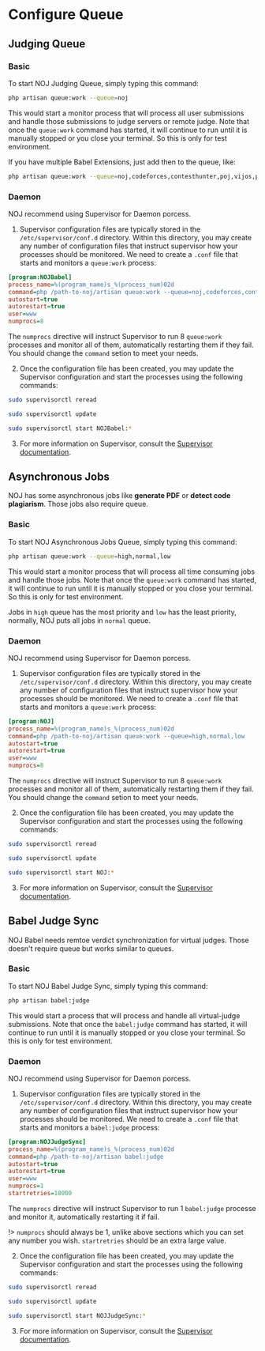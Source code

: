 # Configure Queue

## Judging Queue

### Basic

To start NOJ Judging Queue, simply typing this command:
```bash
php artisan queue:work --queue=noj
```
This would start a monitor process that will process all user submissions and handle those submissions to judge servers or remote judge. Note that once the `queue:work` command has started, it will continue to run until it is manually stopped or you close your terminal. So this is only for test environment.

If you have multiple Babel Extensions, just add then to the queue, like:
```bash
php artisan queue:work --queue=noj,codeforces,contesthunter,poj,vijos,pta,uva,hdu,uvalive
```

### Daemon

NOJ recommend using Supervisor for Daemon porcess.

1. Supervisor configuration files are typically stored in the `/etc/supervisor/conf.d` directory. Within this directory, you may create any number of configuration files that instruct supervisor how your processes should be monitored. We need to create a `.conf` file that starts and monitors a `queue:work` process:

```ini
[program:NOJBabel]
process_name=%(program_name)s_%(process_num)02d
command=php /path-to-noj/artisan queue:work --queue=noj,codeforces,contesthunter,poj,vijos,pta,uva,hdu,uvalive
autostart=true
autorestart=true
user=www
numprocs=8
```

The `numprocs` directive will instruct Supervisor to run 8 `queue:work` processes and monitor all of them, automatically restarting them if they fail. You should change the `command` setion to meet your needs.

2. Once the configuration file has been created, you may update the Supervisor configuration and start the processes using the following commands:

```bash
sudo supervisorctl reread

sudo supervisorctl update

sudo supervisorctl start NOJBabel:*
```

3. For more information on Supervisor, consult the [Supervisor documentation](http://supervisord.org/index.html).

## Asynchronous Jobs

NOJ has some asynchronous jobs like **generate PDF** or **detect code plagiarism**. Those jobs also require queue.

### Basic

To start NOJ Asynchronous Jobs Queue, simply typing this command:
```bash
php artisan queue:work --queue=high,normal,low
```
This would start a monitor process that will process all time consuming jobs and handle those jobs. Note that once the `queue:work` command has started, it will continue to run until it is manually stopped or you close your terminal. So this is only for test environment.

Jobs in `high` queue has the most priority and `low` has the least priority, normally, NOJ puts all jobs in `normal` queue.

### Daemon

NOJ recommend using Supervisor for Daemon porcess.

1. Supervisor configuration files are typically stored in the `/etc/supervisor/conf.d` directory. Within this directory, you may create any number of configuration files that instruct supervisor how your processes should be monitored. We need to create a `.conf` file that starts and monitors a `queue:work` process:

```ini
[program:NOJ]
process_name=%(program_name)s_%(process_num)02d
command=php /path-to-noj/artisan queue:work --queue=high,normal,low
autostart=true
autorestart=true
user=www
numprocs=8
```

The `numprocs` directive will instruct Supervisor to run 8 `queue:work` processes and monitor all of them, automatically restarting them if they fail. You should change the `command` setion to meet your needs.

2. Once the configuration file has been created, you may update the Supervisor configuration and start the processes using the following commands:

```bash
sudo supervisorctl reread

sudo supervisorctl update

sudo supervisorctl start NOJ:*
```

3. For more information on Supervisor, consult the [Supervisor documentation](http://supervisord.org/index.html).

## Babel Judge Sync

NOJ Babel needs remtoe verdict synchronization for virtual judges. Those doesn't require queue but works similar to queues.

### Basic

To start NOJ Babel Judge Sync, simply typing this command:
```bash
php artisan babel:judge
```
This would start a process that will process and handle all virtual-judge submissions. Note that once the `babel:judge` command has started, it will continue to run until it is manually stopped or you close your terminal. So this is only for test environment.

### Daemon

NOJ recommend using Supervisor for Daemon porcess.

1. Supervisor configuration files are typically stored in the `/etc/supervisor/conf.d` directory. Within this directory, you may create any number of configuration files that instruct supervisor how your processes should be monitored. We need to create a `.conf` file that starts and monitors a `babel:judge` process:

```ini
[program:NOJJudgeSync]
process_name=%(program_name)s_%(process_num)02d
command=php /path-to-noj/artisan babel:judge
autostart=true
autorestart=true
user=www
numprocs=1
startretries=10000
```

The `numprocs` directive will instruct Supervisor to run 1 `babel:judge` processe and monitor it, automatically restarting it if fail.

!> `numprocs` should always be 1, unlike above sections which you can set any number you wish. `startretries` should be an extra large value.

2. Once the configuration file has been created, you may update the Supervisor configuration and start the processes using the following commands:

```bash
sudo supervisorctl reread

sudo supervisorctl update

sudo supervisorctl start NOJJudgeSync:*
```

3. For more information on Supervisor, consult the [Supervisor documentation](http://supervisord.org/index.html).
